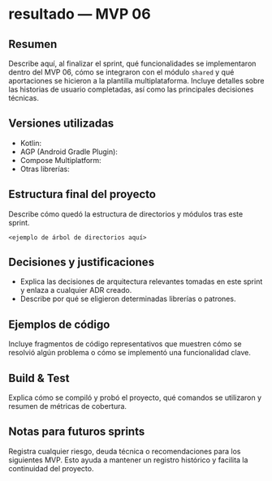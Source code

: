 # resultado — MVP 06

## Resumen

Describe aquí, al finalizar el sprint, qué funcionalidades se implementaron
dentro del MVP 06, cómo se integraron con el módulo `shared` y qué
aportaciones se hicieron a la plantilla multiplataforma.  Incluye detalles
sobre las historias de usuario completadas, así como las principales
decisiones técnicas.

## Versiones utilizadas

- Kotlin:
- AGP (Android Gradle Plugin):
- Compose Multiplatform:
- Otras librerías:

## Estructura final del proyecto

Describe cómo quedó la estructura de directorios y módulos tras este sprint.

```
<ejemplo de árbol de directorios aquí>
```

## Decisiones y justificaciones

- Explica las decisiones de arquitectura relevantes tomadas en este sprint y
  enlaza a cualquier ADR creado.
- Describe por qué se eligieron determinadas librerías o patrones.

## Ejemplos de código

Incluye fragmentos de código representativos que muestren cómo se resolvió
algún problema o cómo se implementó una funcionalidad clave.

## Build & Test

Explica cómo se compiló y probó el proyecto, qué comandos se utilizaron y
resumen de métricas de cobertura.

## Notas para futuros sprints

Registra cualquier riesgo, deuda técnica o recomendaciones para los siguientes
MVP.  Esto ayuda a mantener un registro histórico y facilita la continuidad
del proyecto.